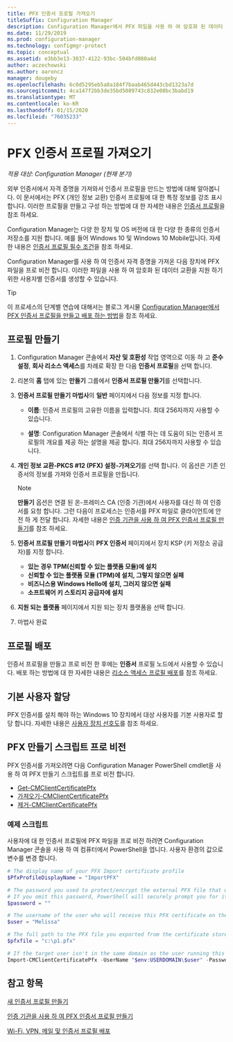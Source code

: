 ```yaml
---
title: PFX 인증서 프로필 가져오기
titleSuffix: Configuration Manager
description: Configuration Manager에서 PFX 파일을 사용 하 여 암호화 된 데이터 교환을 지 원하는 사용자 관련 인증서를 생성 하는 방법에 대해 알아봅니다.
ms.date: 11/29/2019
ms.prod: configuration-manager
ms.technology: configmgr-protect
ms.topic: conceptual
ms.assetid: e3bb3e13-3037-4122-93bc-504bfd080a4d
author: aczechowski
ms.author: aaroncz
manager: dougeby
ms.openlocfilehash: 6c0d5295eb5a8a184f7baab465d443cbd1323a7d
ms.sourcegitcommit: 4ca147f2bb3de35bd5089743c832e00bc3babd19
ms.translationtype: MT
ms.contentlocale: ko-KR
ms.lasthandoff: 01/15/2020
ms.locfileid: "76035233"
---
```

# <a name="import-pfx-certificate-profiles"></a>PFX 인증서 프로필 가져오기

*적용 대상: Configuration Manager (현재 분기)*

외부 인증서에서 자격 증명을 가져와서 인증서 프로필을 만드는 방법에 대해 알아봅니다. 이 문서에서는 PFX (개인 정보 교환) 인증서 프로필에 대 한 특정 정보를 강조 표시 합니다. 이러한 프로필을 만들고 구성 하는 방법에 대 한 자세한 내용은 [인증서 프로필](/configmgr/protect/deploy-use/introduction-to-certificate-profiles)을 참조 하세요.

Configuration Manager는 다양 한 장치 및 OS 버전에 대 한 다양 한 종류의 인증서 저장소를 지원 합니다. 예를 들어 Windows 10 및 Windows 10 Mobile입니다. 자세한 내용은 [인증서 프로필 필수 조건](/configmgr/protect/plan-design/prerequisites-for-certificate-profiles)을 참조 하세요.

Configuration Manager를 사용 하 여 인증서 자격 증명을 가져온 다음 장치에 PFX 파일을 프로 비전 합니다. 이러한 파일을 사용 하 여 암호화 된 데이터 교환을 지원 하기 위한 사용자별 인증서를 생성할 수 있습니다.

> [!TIP]  
> 이 프로세스의 단계별 연습에 대해서는 블로그 게시물 [Configuration Manager에서 PFX 인증서 프로필을 만들고 배포 하는 방법](https://blogs.technet.microsoft.com/karanrustagi/2015/09/01/how-to-create-and-deploy-pfx-certificate-profiles-in-configuration-manager/)을 참조 하세요.  

## <a name="create-a-profile"></a>프로필 만들기

1. Configuration Manager 콘솔에서 **자산 및 호환성** 작업 영역으로 이동 하 고 **준수 설정**, **회사 리소스 액세스**를 차례로 확장 한 다음 **인증서 프로필**을 선택 합니다.

1. 리본의 **홈** 탭에 있는 **만들기** 그룹에서 **인증서 프로필 만들기**를 선택합니다.

1. **인증서 프로필 만들기 마법사**의 **일반** 페이지에서 다음 정보를 지정 합니다.  

    - **이름**: 인증서 프로필의 고유한 이름을 입력합니다. 최대 256자까지 사용할 수 있습니다.  

    - **설명**: Configuration Manager 콘솔에서 식별 하는 데 도움이 되는 인증서 프로필의 개요를 제공 하는 설명을 제공 합니다. 최대 256자까지 사용할 수 있습니다.  

1. **개인 정보 교환-PKCS #12 (PFX) 설정-가져오기**를 선택 합니다. 이 옵션은 기존 인증서의 정보를 가져와 인증서 프로필을 만듭니다.

    > [!NOTE]
    > **만들기** 옵션은 연결 된 온-프레미스 CA (인증 기관)에서 사용자를 대신 하 여 인증서를 요청 합니다. 그런 다음이 프로세스는 인증서를 PFX 파일로 클라이언트에 안전 하 게 전달 합니다. 자세한 내용은 [인증 기관을 사용 하 여 PFX 인증서 프로필 만들기](/configmgr/mdm/deploy-use/create-pfx-certificate-profiles)를 참조 하세요.

1. **인증서 프로필 만들기 마법사**의 **PFX 인증서** 페이지에서 장치 KSP (키 저장소 공급자)를 지정 합니다.

    - **있는 경우 TPM(신뢰할 수 있는 플랫폼 모듈)에 설치**  
    - **신뢰할 수 있는 플랫폼 모듈 (TPM)에 설치, 그렇지 않으면 실패**
    - **비즈니스용 Windows Hello에 설치, 그러지 않으면 실패**
    - **소프트웨어 키 스토리지 공급자에 설치**

1. **지원 되는 플랫폼** 페이지에서 지원 되는 장치 플랫폼을 선택 합니다.

1. 마법사 완료

## <a name="deploy-the-profile"></a>프로필 배포

인증서 프로필을 만들고 프로 비전 한 후에는 **인증서** 프로필 노드에서 사용할 수 있습니다. 배포 하는 방법에 대 한 자세한 내용은 [리소스 액세스 프로필 배포](/configmgr/protect/deploy-use/deploy-wifi-vpn-email-cert-profiles)를 참조 하세요.

## <a name="assign-primary-users"></a>기본 사용자 할당

PFX 인증서를 설치 해야 하는 Windows 10 장치에서 대상 사용자를 기본 사용자로 할당 합니다. 자세한 내용은 [사용자 장치 선호도](/configmgr/apps/deploy-use/link-users-and-devices-with-user-device-affinity)를 참조 하세요.

## <a name="provision-a-create-pfx-script"></a>PFX 만들기 스크립트 프로 비전

PFX 인증서를 가져오려면 다음 Configuration Manager PowerShell cmdlet을 사용 하 여 PFX 만들기 스크립트를 프로 비전 합니다.

- [Get-CMClientCertificatePfx](https://docs.microsoft.com/powershell/module/configurationmanager/get-cmclientcertificatepfx?view=sccm-ps)
- [가져오기-CMClientCertificatePfx](https://docs.microsoft.com/powershell/module/configurationmanager/import-cmclientcertificatepfx?view=sccm-ps)
- [제거-CMClientCertificatePfx](https://docs.microsoft.com/powershell/module/configurationmanager/remove-cmclientcertificatepfx?view=sccm-ps)

### <a name="example-script"></a>예제 스크립트

사용자에 대 한 인증서 프로필에 PFX 파일을 프로 비전 하려면 Configuration Manager 콘솔을 사용 하 여 컴퓨터에서 PowerShell을 엽니다. 사용자 환경의 값으로 변수를 변경 합니다.

``` PowerShell
# The display name of your PFX Import certificate profile
$PfxProfileDisplayName = "ImportPFX"

# The password you used to protect/encrypt the external PFX file that was created/exported from your certificate storage provider
# If you omit this password, PowerShell will securely prompt you for it. You can specify it as a parameter for process automation.
$password = ""

# The username of the user who will receive this PFX certificate on their device
$user = "Melissa"

# The full path to the PFX file you exported from the certificate store
$pfxfile = "c:\p1.pfx"

# If the target user isn't in the same domain as the user running this script, specify a different domain
Import-CMClientCertificatePfx -UserName "$env:USERDOMAIN\$user" -Password (ConvertTo-SecureString -String $password -AsPlainText -Force) -CertificateProfilePfx (Get-CMCertificateProfilePfx -Fast -Name $PfxProfileDisplayName) -Path $pfxfile
```

## <a name="see-also"></a>참고 항목

[새 인증서 프로필 만들기](/configmgr/protect/deploy-use/create-certificate-profiles)

[인증 기관을 사용 하 여 PFX 인증서 프로필 만들기](/configmgr/mdm/deploy-use/create-pfx-certificate-profiles)

[Wi-Fi, VPN, 메일 및 인증서 프로필 배포](/configmgr/protect/deploy-use/deploy-wifi-vpn-email-cert-profiles)
